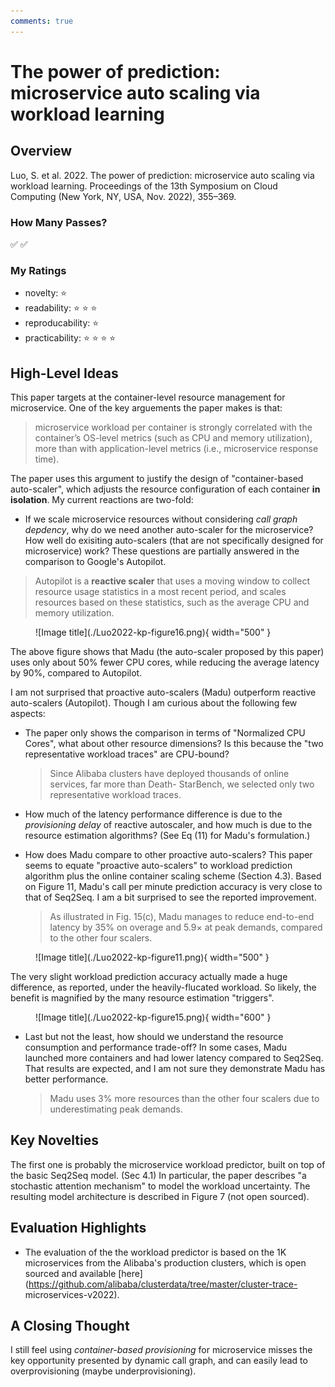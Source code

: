 ```yaml
---
comments: true
---
```


# The power of prediction: microservice auto scaling via workload learning

## Overview 

<!-- title, authors, venue -->
Luo, S. et al. 2022. The power of prediction: microservice auto scaling via workload learning. Proceedings of the 13th Symposium on Cloud Computing (New York, NY, USA, Nov. 2022), 355–369.

### How Many Passes? 

<!-- just a quick indication of my understanding of the paper -->

:white_check_mark: :white_check_mark:


<!-- personal ratings, max: five stars-->

### My Ratings 

- novelty: :star:
- readability: :star: :star: :star: 
- reproducability: :star:
- practicability: :star: :star: :star: :star: 

## High-Level Ideas 

This paper targets at the container-level resource management for microservice. One of the key arguements the paper makes is that:

> microservice workload per container is strongly correlated with the container’s OS-level metrics (such as CPU and memory utilization), more than with application-level metrics (i.e., microservice response time). 

The paper uses this argument to justify the design of "container-based auto-scaler", which adjusts the resource configuration of each container **in isolation**. My current reactions are two-fold: 

- If we scale microservice resources without considering *call graph depdency*, why do we need another auto-scaler for the microservice? How well do exisiting auto-scalers (that are not specifically designed for microservice) work? These questions are partially answered in the comparison to Google's Autopilot.
 
> Autopilot is a **reactive scaler** that uses a moving window to collect resource usage statistics in a most recent period, and scales resources based on these statistics, such as the average CPU and memory utilization.

<figure markdown>
  ![Image title](./Luo2022-kp-figure16.png){ width="500" }
</figure>

The above figure shows that Madu (the auto-scaler proposed by this paper) uses only about 50% fewer CPU cores, while reducing the average latency by 90%, compared to Autopilot. 

I am not surprised that proactive auto-scalers (Madu) outperform reactive auto-scalers (Autopilot). Though I am curious about the following few aspects:

- The paper only shows the comparison in terms of "Normalized CPU Cores", what about other resource dimensions? Is this because the "two representative workload traces" are CPU-bound? 

    > Since Alibaba clusters have deployed thousands of online services, far more than Death- StarBench, we selected only two representative workload traces.

- How much of the latency performance difference is due to the *provisioning delay* of reactive autoscaler, and how much is due to the resource estimation algorithms? (See Eq (11) for Madu's formulation.)
- How does Madu compare to other proactive auto-scalers? This paper seems to equate "proactive auto-scalers" to workload prediction algorithm plus the online container scaling scheme (Section 4.3). Based on Figure 11, Madu's call per minute prediction accuracy is very close to that of Seq2Seq. I am a bit surprised to see the reported improvement. 
  > As illustrated in Fig. 15(c), Madu manages to reduce end-to-end latency by 35% on overage and 5.9× at peak demands, compared to the other four scalers.

<figure markdown>
  ![Image title](./Luo2022-kp-figure11.png){ width="500" }
</figure>

The very slight workload prediction accuracy actually made a huge difference, as reported, under the heavily-flucated workload. So likely, the benefit is magnified by the many resource estimation "triggers".
<figure markdown>
  ![Image title](./Luo2022-kp-figure15.png){ width="600" }
</figure>

- Last but not the least, how should we understand the resource consumption and performance trade-off? In some cases, Madu launched more containers and had lower latency compared to Seq2Seq. That results are expected, and I am not sure they demonstrate Madu has better performance.  
  > Madu uses 3% more resources than the other four scalers due to underestimating peak demands. 

## Key Novelties 

The first one is probably the microservice workload predictor, built on top of the basic Seq2Seq model. (Sec 4.1) In particular, the paper describes "a stochastic attention mechanism" to model the workload uncertainty. The resulting model architecture is described in Figure 7 (not open sourced).

## Evaluation Highlights 

- The evaluation of the the workload predictor is based on the 1K microservices from the Alibaba's production clusters, which is open sourced and available [here](https://github.com/alibaba/clusterdata/tree/master/cluster-trace- microservices-v2022).


## A Closing Thought 

I still feel using *container-based provisioning* for microservice misses the key opportunity presented by dynamic call graph, and can easily lead to overprovisioning (maybe underprovisioning). 